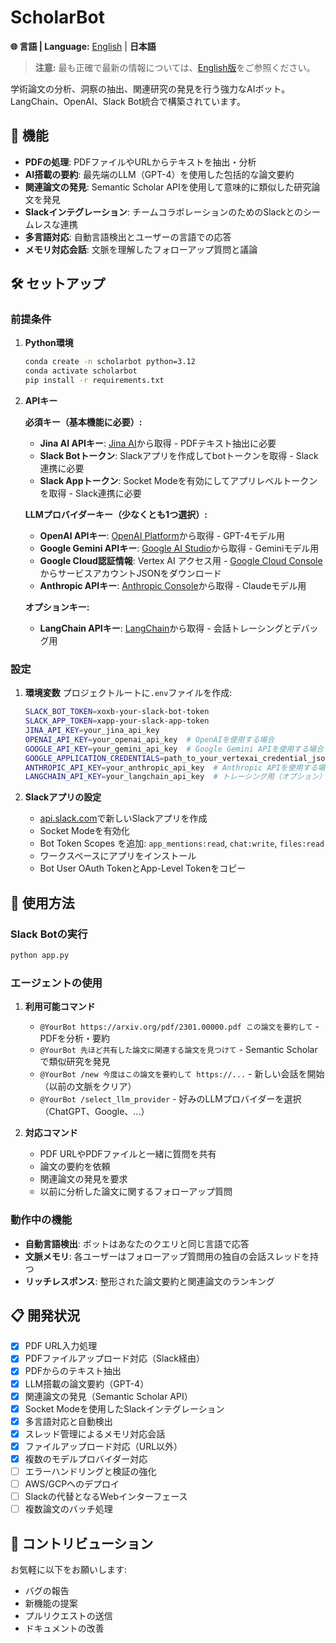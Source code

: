 # ScholarBot

**🌐 言語 | Language:** [English](README.md) | **日本語**

> **注意:** 最も正確で最新の情報については、[English版](README.md)をご参照ください。

学術論文の分析、洞察の抽出、関連研究の発見を行う強力なAIボット。LangChain、OpenAI、Slack Bot統合で構築されています。

## 🚀 機能

- **PDFの処理**: PDFファイルやURLからテキストを抽出・分析
- **AI搭載の要約**: 最先端のLLM（GPT-4）を使用した包括的な論文要約
- **関連論文の発見**: Semantic Scholar APIを使用して意味的に類似した研究論文を発見
- **Slackインテグレーション**: チームコラボレーションのためのSlackとのシームレスな連携
- **多言語対応**: 自動言語検出とユーザーの言語での応答
- **メモリ対応会話**: 文脈を理解したフォローアップ質問と議論

## 🛠️ セットアップ

### 前提条件

1. **Python環境**
   ```bash
   conda create -n scholarbot python=3.12
   conda activate scholarbot
   pip install -r requirements.txt
   ```

2. **APIキー**
   
   **必須キー（基本機能に必要）:**
   - **Jina AI APIキー**: [Jina AI](https://jina.ai/)から取得 - PDFテキスト抽出に必要
   - **Slack Botトークン**: Slackアプリを作成してbotトークンを取得 - Slack連携に必要
   - **Slack Appトークン**: Socket Modeを有効にしてアプリレベルトークンを取得 - Slack連携に必要
   
   **LLMプロバイダーキー（少なくとも1つ選択）:**
   - **OpenAI APIキー**: [OpenAI Platform](https://platform.openai.com/api-keys)から取得 - GPT-4モデル用
   - **Google Gemini APIキー**: [Google AI Studio](https://aistudio.google.com/)から取得 - Geminiモデル用
   - **Google Cloud認証情報**: Vertex AI アクセス用 - [Google Cloud Console](https://console.cloud.google.com/)からサービスアカウントJSONをダウンロード
   - **Anthropic APIキー**: [Anthropic Console](https://console.anthropic.com/)から取得 - Claudeモデル用
   
   **オプションキー:**
   - **LangChain APIキー**: [LangChain](https://smith.langchain.com/)から取得 - 会話トレーシングとデバッグ用

### 設定

1. **環境変数**
   プロジェクトルートに`.env`ファイルを作成:
   ```bash
   SLACK_BOT_TOKEN=xoxb-your-slack-bot-token
   SLACK_APP_TOKEN=xapp-your-slack-app-token
   JINA_API_KEY=your_jina_api_key
   OPENAI_API_KEY=your_openai_api_key  # OpenAIを使用する場合
   GOOGLE_API_KEY=your_gemini_api_key  # Google Gemini APIを使用する場合
   GOOGLE_APPLICATION_CREDENTIALS=path_to_your_vertexai_credential_json # Google VertexAI APIを使用する場合
   ANTHROPIC_API_KEY=your_anthropic_api_key  # Anthropic APIを使用する場合
   LANGCHAIN_API_KEY=your_langchain_api_key  # トレーシング用（オプション）
   ```

2. **Slackアプリの設定**
   - [api.slack.com](https://api.slack.com/apps)で新しいSlackアプリを作成
   - Socket Modeを有効化
   - Bot Token Scopes を追加: `app_mentions:read`, `chat:write`, `files:read`
   - ワークスペースにアプリをインストール
   - Bot User OAuth TokenとApp-Level Tokenをコピー

## 🚀 使用方法

### Slack Botの実行

```bash
python app.py
```

### エージェントの使用

1. **利用可能コマンド**
   - `@YourBot https://arxiv.org/pdf/2301.00000.pdf この論文を要約して` - PDFを分析・要約
   - `@YourBot 先ほど共有した論文に関連する論文を見つけて` - Semantic Scholarで類似研究を発見
   - `@YourBot /new 今度はこの論文を要約して https://...` - 新しい会話を開始（以前の文脈をクリア）
   - `@YourBot /select_llm_provider` - 好みのLLMプロバイダーを選択（ChatGPT、Google、...）

2. **対応コマンド**
   - PDF URLやPDFファイルと一緒に質問を共有
   - 論文の要約を依頼
   - 関連論文の発見を要求
   - 以前に分析した論文に関するフォローアップ質問

### 動作中の機能

- **自動言語検出**: ボットはあなたのクエリと同じ言語で応答
- **文脈メモリ**: 各ユーザーはフォローアップ質問用の独自の会話スレッドを持つ
- **リッチレスポンス**: 整形された論文要約と関連論文のランキング

## 📋 開発状況

- [x] PDF URL入力処理
- [x] PDFファイルアップロード対応（Slack経由）
- [x] PDFからのテキスト抽出
- [x] LLM搭載の論文要約（GPT-4）
- [x] 関連論文の発見（Semantic Scholar API）
- [x] Socket Modeを使用したSlackインテグレーション
- [x] 多言語対応と自動検出
- [x] スレッド管理によるメモリ対応会話
- [x] ファイルアップロード対応（URL以外）
- [x] 複数のモデルプロバイダー対応
- [ ] エラーハンドリングと検証の強化
- [ ] AWS/GCPへのデプロイ
- [ ] Slackの代替となるWebインターフェース
- [ ] 複数論文のバッチ処理

## 🤝 コントリビューション

お気軽に以下をお願いします:
- バグの報告
- 新機能の提案
- プルリクエストの送信
- ドキュメントの改善
